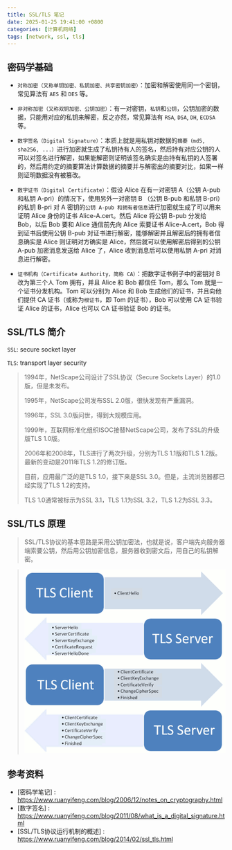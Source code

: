 ```yaml
---
title: SSL/TLS 笔记
date: 2025-01-25 19:41:00 +0800
categories: [计算机网络]
tags: [network, ssl, tls]
---
```


## 密码学基础

- `对称加密（又称单钥加密、私钥加密、共享密钥加密）`：加密和解密使用同一个密钥，常见算法有 `AES` 和 `DES` 等。

- `非对称加密（又称双钥加密、公钥加密）`：有一对密钥，`私钥`和`公钥`，公钥加密的数据，只能用对应的私钥来解密，反之亦然，常见算法有 `RSA`, `DSA`, `DH`, `ECDSA` 等。

- `数字签名（Digital Signature）`：本质上就是用私钥对数据的`摘要（md5, sha256, ...）`进行加密就生成了私钥持有人的签名，然后持有对应公钥的人可以对签名进行解密，如果能解密则证明该签名确实是由持有私钥的人签署的，然后用约定的摘要算法计算数据的摘要并与解密出的摘要对比，如果一样则证明数据没有被篡改。

- `数字证书（Digital Certificate）`：假设 Alice 在有一对密钥 A（公钥 A-pub 和私钥 A-pri）的情况下，使用另外一对密钥 B （公钥 B-pub 和私钥 B-pri）的私钥 B-pri 对 A 密钥的`公钥 A-pub 和拥有者信息`进行加密就生成了可以用来证明 Alice 身份的证书 Alice-A.cert。然后 Alice 将公钥 B-pub 分发给 Bob，以后 Bob 要和 Alice 通信前先向 Alice 索要证书 Alice-A.cert，Bob 得到证书后使用公钥 B-pub 对证书进行解密，能够解密并且解密后的拥有者信息确实是 Alice 则证明对方确实是 Alice，然后就可以使用解密后得到的公钥 A-pub 加密消息发送给 Alice 了，Alice 收到消息后可以使用私钥 A-pri 对消息进行解密。

- `证书机构（Certificate Authority，简称 CA）`：把数字证书例子中的密钥对 B 改为第三个人 Tom 拥有，并且 Alice 和 Bob 都信任 Tom，那么 Tom 就是一个证书分发机构。Tom 可以分别为 Alice 和 Bob 生成他们的证书，并且向他们提供 CA 证书（或称为`根证书`，即 Tom 的证书），Bob 可以使用 CA 证书验证 Alice 的证书，Alice 也可以 CA 证书验证 Bob 的证书。

## SSL/TLS 简介

`SSL`: secure socket layer

`TLS`: transport layer security

> 1994年，NetScape公司设计了SSL协议（Secure Sockets Layer）的1.0版，但是未发布。
> 
> 1995年，NetScape公司发布SSL 2.0版，很快发现有严重漏洞。
> 
> 1996年，SSL 3.0版问世，得到大规模应用。
> 
> 1999年，互联网标准化组织ISOC接替NetScape公司，发布了SSL的升级版TLS 1.0版。
> 
> 2006年和2008年，TLS进行了两次升级，分别为TLS 1.1版和TLS 1.2版。最新的变动是2011年TLS 1.2的修订版。
> 
> 目前，应用最广泛的是TLS 1.0，接下来是SSL 3.0。但是，主流浏览器都已经实现了TLS 1.2的支持。
> 
> TLS 1.0通常被标示为SSL 3.1，TLS 1.1为SSL 3.2，TLS 1.2为SSL 3.3。

## SSL/TLS 原理

> SSL/TLS协议的基本思路是采用公钥加密法，也就是说，客户端先向服务器端索要公钥，然后用公钥加密信息，服务器收到密文后，用自己的私钥解密。

> ![ssl_tls_handshake](/assets/img/computer-network/ssl_tls_handshake.png)

## 参考资料

- [密码学笔记] : https://www.ruanyifeng.com/blog/2006/12/notes_on_cryptography.html
- [数字签名] : https://www.ruanyifeng.com/blog/2011/08/what_is_a_digital_signature.html
- [SSL/TLS协议运行机制的概述] : https://www.ruanyifeng.com/blog/2014/02/ssl_tls.html
